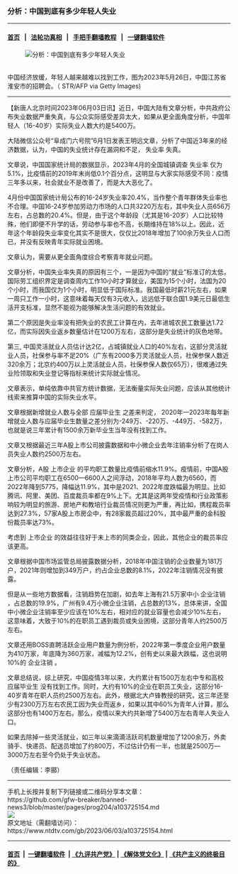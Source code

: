 ### 分析：中国到底有多少年轻人失业
------------------------

#### [首页](https://github.com/gfw-breaker/banned-news3/blob/master/README.md) &nbsp;&nbsp;|&nbsp;&nbsp; [法轮功真相](https://github.com/begood0513/basic/blob/master/README.md)  &nbsp;&nbsp;|&nbsp;&nbsp; [手把手翻墙教程](https://github.com/gfw-breaker/guides/wiki)  &nbsp;&nbsp;|&nbsp;&nbsp; [一键翻墙软件](https://github.com/gfw-breaker/nogfw/blob/master/README.md)  



<div><div class="featured_image">
 <figure>
  <img alt="分析：中国到底有多少年轻人失业" src="https://i.ntdtv.com/assets/uploads/2023/06/id103725162-GettyImages-1258061870-1-800x450.jpg"/>
 </figure><br/>
 <span class="caption">
  中国经济放缓，年轻人越来越难以找到工作，图为2023年5月26日，中国江苏省淮安市的招聘会。（ STR/AFP via Getty Images)
 </span>
</div>
</div><hr/>


<div><div class="post_content" itemprop="articleBody">
 <p>
  【新唐人北京时间2023年06月03日讯】近日，中国大陆有文章分析，中共政府公布失业数据严重失真，与公众实际感受差异太大，如果从更全面角度分析，中国年轻人（16-40岁）实际失业人数大约是5400万。
 </p>
 <p>
  大陆微信公众号“阜成门六号院”6月1日发表王明远文章，分析了中国近3年来的经济数据，认为，中国的失业统计存在漏洞和不足，
  <ok href="https://www.ntdtv.com/gb/失业率.htm">
   失业率
  </ok>
  失真。
 </p>
 <p>
  文章说，中国国家统计局的数据显示，2023年4月的全国城镇调查
  <ok href="https://www.ntdtv.com/gb/失业率.htm">
   失业率
  </ok>
  仅为5.1%，比疫情前的2019年末尚低0.1个百分点，这明显与大家实际感受不同：疫情三年多以来，社会就业不是改善了，而是大大恶化了。
 </p>
 <p>
  4月份中国国家统计局公布的16-24岁失业率20.4%，当作整个青年群体失业率也不合理。中国16-24岁参加劳动力市场的人口共3220万左右，其中失业人员656万左右，占总数的20.4%。但是，由于这个年龄段（尤其是16-20岁）人口比较特殊，他们即便不升学的话，劳动参与率也不高，长期维持在18%以上。因此，近年这个年龄段失业率变化其实不是很大，仅仅比2018年增加了100余万失业人口而已，并没有反映青年实际就业困境。
 </p>
 <p>
  文章认为，需要从更全面角度综合考察青年就业问题。
 </p>
 <p>
  文章分析，中国失业率失真的原因有三个，一是因为中国的“就业”标准订的太低，国际劳工组织界定是调查周内工作10小时才算就业，美国为15个小时，法国为20个小时，而我国仅为1个小时，明显低于国际标准。我国最低时薪21元左右，如果一周只工作一小时，这意味着每天仅有3元收入，远远低于联合国1.9美元日最低生活开支标准，显然不能视为能够解决生活问题的有效就业。
 </p>
 <p>
  第二个原因是失业率没有把失业的农民工计算在内，去年进城农民工数量达1.72亿，而实际因失业返乡数量估计在1200万左右，这部分是失业统计的灰色地带。
 </p>
 <p>
  第三, 中国灵活就业人员估计达2亿，占城镇就业人口的40%左右，这部分灵活就业人员，社保参与率不足20%（广东有2000多万灵活就业人员，社保参保人数近320余万；北京约400万以上灵活就业人员，社保参保人数仅65万），很难通过失业险领取和失业登记等指标来统计实际就业情况。
 </p>
 <p>
  文章表示，单纯依靠中共官方统计数据，无法衡量实际失业问题，应该从其他统计线索来推算中国的实际失业水平。
 </p>
 <p>
  文章根据新增就业人数与全部
  <ok href="https://www.ntdtv.com/gb/应届毕业生.htm">
   应届毕业生
  </ok>
  之差来判定， 2020年—2023年每年新增就业人数与应届毕业生数量之差分别为-249万、-220万、-449万、-582万，也就是说三年累计有1500余万新毕业生当年没有找到工作。
 </p>
 <p>
  文章又根据最近三年A股上市公司披露数据和中小微企业去年注销率分析了在岗人员失业人数约2500万左右。
 </p>
 <p>
  文章分析，A股
  <ok href="https://www.ntdtv.com/gb/上市企业.htm">
   上市企业
  </ok>
  的平均职工数量比疫情前缩水11.9%。疫情前，中国A股上市公司平均职工在6500—6600人之间浮动，2018年平均人数为6560，而2022年降到5775，降幅达11.9%，其中是2021、2022年度跌幅最为明显。比如腾讯、阿里、美团、百度裁员率都在9%上下。尤其是这两年受疫情和行业政策影响较为明显的旅游、房地产和教培行业裁员情况则更为严重，再比如，携程裁员率达到27.3%，57家A股上市房企中，有28家裁员超过20%，其中最严重的金科股份裁员率达73%。
 </p>
 <p>
  考虑到
  <ok href="https://www.ntdtv.com/gb/上市企业.htm">
   上市企业
  </ok>
  的效益往往好于未上市的同类企业，因此，其他企业的裁员率应该更高。
 </p>
 <p>
  文章根据中国市场监管总局披露数据分析，2018年中国注销的企业数量为181万户，2021年则增加到349万户，约占企业总数的8.1%，2022年注销情况没有披露。
 </p>
 <p>
  但是从一些地方数据看，注销趋势在加剧，如去年上海有21.5万家中小
  <ok href="https://www.ntdtv.com/gb/企业注销.htm">
   企业注销
  </ok>
  ，占总数的19.9%，广州有9.4万小微企业注销，占总数的13%，总体来讲，全国中小微企业注销率至少应该在10%左右，相对应的就业容量也会减少10%左右，这意味着，大致于10%的在职员工遇到裁员或失业困境，这部分青年人约2500万左右。
 </p>
 <p>
  文章还用BOSS直聘活跃企业用户数量为例分析，2022年第一季度企业用户数量为410万家，年底降为360万家，减幅为12.2%，创有史以来最大跌幅，这也说明10%的
  <ok href="https://www.ntdtv.com/gb/企业注销.htm">
   企业注销
  </ok>
  。
 </p>
 <p>
  文章总结说，综上研究，中国疫情3年以来，大约累计有1500万左右中专和高校
  <ok href="https://www.ntdtv.com/gb/应届毕业生.htm">
   应届毕业生
  </ok>
  没有找到工作。同时，大约有10%的企业在职员工失业，这部分16-40岁青年在职人员约2500万左右。此外，根据北大卢锋教授的研究，这三年还至少有2300万万左右农民工因为失业而返乡，如果以其中60%为青年人计算，那么这部分也有1400万左右。那么，疫情以来大约共新增了5400万左右青年人失业人口。
 </p>
 <p>
  如果去除掉一些灵活就业，如三年以来滴滴活跃司机数量增加了1200余万，外卖骑手、快递员、配送员增加了约800万，不过估计仍有一半，也就是2500万—3000万左右至今仍处于失业状态。
 </p>
 <p>
  （责任编辑：李郦）
 </p>
 <div class="single_ad">
 </div>
</div>
</div>
<hr/>
手机上长按并复制下列链接或二维码分享本文章：<br/>
https://github.com/gfw-breaker/banned-news3/blob/master/pages/prog204/a103725154.md <br/>
<a href='https://github.com/gfw-breaker/banned-news3/blob/master/pages/prog204/a103725154.md'><img src='https://github.com/gfw-breaker/banned-news3/blob/master/pages/prog204/a103725154.md.png'/></a> <br/>
原文地址（需翻墙访问）：https://www.ntdtv.com/gb/2023/06/03/a103725154.html


------------------------
#### [首页](https://github.com/gfw-breaker/banned-news3/blob/master/README.md) &nbsp;|&nbsp; [一键翻墙软件](https://github.com/gfw-breaker/nogfw/blob/master/README.md) &nbsp;| [《九评共产党》](https://github.com/gfw-breaker/9ping.md/blob/master/README.md#九评之一评共产党是什么) | [《解体党文化》](https://github.com/gfw-breaker/jtdwh.md/blob/master/README.md) | [《共产主义的终极目的》](https://github.com/gfw-breaker/gczydzjmd.md/blob/master/README.md)


<img src='http://gfw-breaker.win/banned-news3/pages/prog204/a103725154.md' width='0px' height='0px'/>